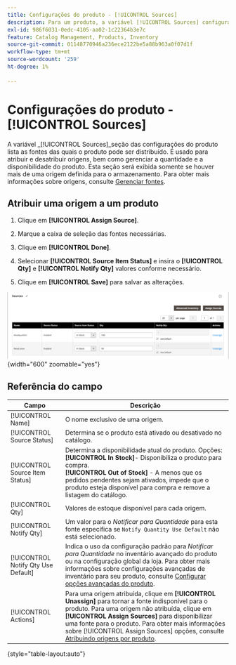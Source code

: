```yaml
---
title: Configurações do produto - [!UICONTROL Sources]
description: Para um produto, a variável [!UICONTROL Sources] configurações fornece acesso ao [!DNL Inventory Management] fontes a partir das quais o produto pode ser distribuído.
exl-id: 986f6031-0edc-4105-aa02-1c22364b3e7c
feature: Catalog Management, Products, Inventory
source-git-commit: 01148770946a236ece2122be5a88b963a0f07d1f
workflow-type: tm+mt
source-wordcount: '259'
ht-degree: 1%

---
```


# Configurações do produto - [!UICONTROL Sources]

A variável _[!UICONTROL Sources]_seção das configurações do produto lista as fontes das quais o produto pode ser distribuído. É usado para atribuir e desatribuir origens, bem como gerenciar a quantidade e a disponibilidade do produto. Esta seção será exibida somente se houver mais de uma origem definida para o armazenamento. Para obter mais informações sobre origens, consulte [Gerenciar fontes](../inventory-management/sources-manage.md).

## Atribuir uma origem a um produto

1. Clique em **[!UICONTROL Assign Source]**.

1. Marque a caixa de seleção das fontes necessárias.

1. Clique em **[!UICONTROL Done]**.

1. Selecionar **[!UICONTROL Source Item Status]** e insira o **[!UICONTROL Qty]** e **[!UICONTROL Notify Qty]** valores conforme necessário.

1. Clique em **[!UICONTROL Save]** para salvar as alterações.

![Visualização de fontes](./assets/catalog-sources-list.png){width="600" zoomable="yes"}

## Referência do campo

| Campo | Descrição |
|--- |--- |
| [!UICONTROL Name] | O nome exclusivo de uma origem. |
| [!UICONTROL Source Status] | Determina se o produto está ativado ou desativado no catálogo. |
| [!UICONTROL Source Item Status] | Determina a disponibilidade atual do produto. Opções:<br />**[!UICONTROL In Stock]**- Disponibiliza o produto para compra.<br />**[!UICONTROL Out of Stock]** - A menos que os pedidos pendentes sejam ativados, impede que o produto esteja disponível para compra e remove a listagem do catálogo. |
| [!UICONTROL Qty] | Valores de estoque disponível para cada origem. |
| [!UICONTROL Notify Qty] | Um valor para o _Notificar para Quantidade_ para esta fonte específica se `Notify Quantity Use Default` não está selecionado. |
| [!UICONTROL Notify Qty Use Default] | Indica o uso da configuração padrão para _Notificar para Quantidade_ no inventário avançado do produto ou na configuração global da loja. Para obter mais informações sobre configurações avançadas de inventário para seu produto, consulte [Configurar opções avançadas do produto](../inventory-management/product-options.md). |
| [!UICONTROL Actions] | Para uma origem atribuída, clique em **[!UICONTROL Unassign]** para tornar a fonte indisponível para o produto. Para uma origem não atribuída, clique em **[!UICONTROL Assign Sources]** para disponibilizar uma fonte para o produto. Para obter mais informações sobre [!UICONTROL Assign Sources] opções, consulte [Atribuindo origens por produto](../inventory-management/sources-assign-per-product.md). |

{style="table-layout:auto"}
